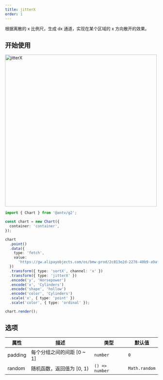 ```yaml
---
title: jitterX
order: 1
---
```


根据离散的 x 比例尺，生成 dx 通道，实现在某个区域的 x 方向散开的效果。

## 开始使用

<img alt="jitterX" src="https://mdn.alipayobjects.com/mdn/huamei_qa8qxu/afts/img/A*0BaMRpu8tN8AAAAAAAAAAAAADmJ7AQ" width="500" />

```ts
import { Chart } from '@antv/g2';

const chart = new Chart({
  container: 'container',
});

chart
  .point()
  .data({
    type: 'fetch',
    value:
      'https://gw.alipayobjects.com/os/bmw-prod/2c813e2d-2276-40b9-a9af-cf0a0fb7e942.csv',
  })
  .transform({ type: 'sortX', channel: 'x' })
  .transform({ type: 'jitterX' })
  .encode('y', 'Horsepower')
  .encode('x', 'Cylinders')
  .encode('shape', 'hollow')
  .encode('color', 'Cylinders')
  .scale('x', { type: 'point' })
  .scale('color', { type: 'ordinal' });

chart.render();
```

## 选项

| 属性               | 描述                                           | 类型                 | 默认值                 |
|-------------------|------------------------------------------------|---------------------|-----------------------|
| padding           | 每个分组之间的间距 [0 ~ 1]                        | `number`            | `0`                   |  
| random            | 随机函数，返回值为 [0, 1)                         | `() => number`      | `Math.random`         |
